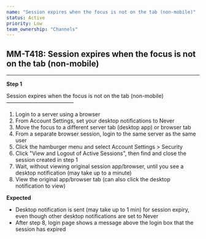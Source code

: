 ```yaml
---
name: "Session expires when the focus is not on the tab (non-mobile)"
status: Active
priority: Low
team_ownership: "Channels"
---
```


## MM-T418: Session expires when the focus is not on the tab (non-mobile)

---

**Step 1**

Session expires when the focus is not on the tab (non-mobile)\
–––––––––––––––––––––––––

1. Login to a server using a browser
2. From Account Settings, set your desktop notifications to Never
3. Move the focus to a different server tab (desktop app) or browser tab
4. From a separate browser session, login to the same server as the same user
5. Click the hamburger menu and select Account Settings > Security
6. Click "View and Logout of Active Sessions", then find and close the session created in step 1
7. Wait, without viewing original session app/browser, until you see a desktop notification (may take up to a minute)
8. View the original app/browser tab (can also click the desktop notification to view)

**Expected**

- Desktop notification is sent (may take up to 1 min) for session expiry, even though other desktop notifications are set to Never
- After step 8, login page shows a message above the login box that the session has expired
